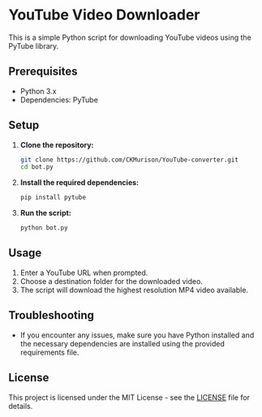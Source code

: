 # YouTube Video Downloader

This is a simple Python script for downloading YouTube videos using the PyTube library.

## Prerequisites

- Python 3.x
- Dependencies: PyTube

## Setup

1. **Clone the repository:**

    ```bash
    git clone https://github.com/CKMurison/YouTube-converter.git
    cd bot.py
    ```

2. **Install the required dependencies:**

    ```bash
    pip install pytube
    ```

3. **Run the script:**

    ```bash
    python bot.py
    ```

## Usage

1. Enter a YouTube URL when prompted.
2. Choose a destination folder for the downloaded video.
3. The script will download the highest resolution MP4 video available.

## Troubleshooting

- If you encounter any issues, make sure you have Python installed and the necessary dependencies are installed using the provided requirements file.

## License

This project is licensed under the MIT License - see the [LICENSE](LICENSE) file for details.
